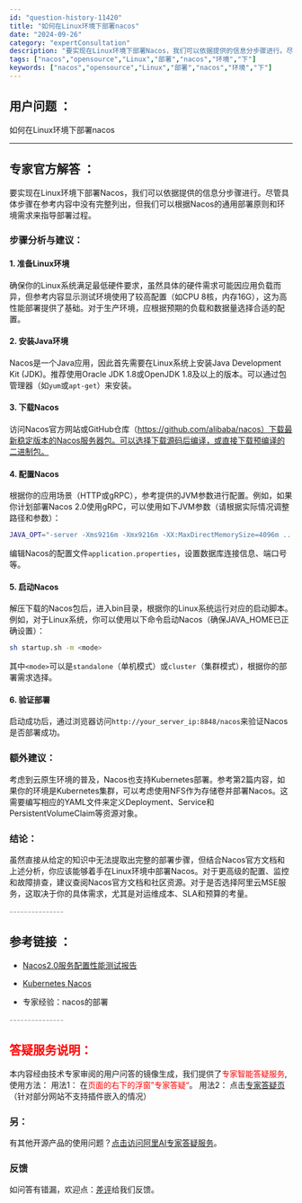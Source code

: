```yaml
---
id: "question-history-11420"
title: "如何在Linux环境下部署nacos"
date: "2024-09-26"
category: "expertConsultation"
description: "要实现在Linux环境下部署Nacos，我们可以依据提供的信息分步骤进行。尽管具体步骤在参考内容中没有完整列出，但我们可以根据Nacos的通用部署原则和环境需求来指导部署过程。### 步骤分析与建议：#### 1. 准备Linux环境确保你的Linux系统满足最低硬件要求，虽然具体的硬件需求可能因应"
tags: ["nacos","opensource","Linux","部署","nacos","环境","下"]
keywords: ["nacos","opensource","Linux","部署","nacos","环境","下"]
---
```


## 用户问题 ： 
 如何在Linux环境下部署nacos  

---------------
## 专家官方解答 ：

要实现在Linux环境下部署Nacos，我们可以依据提供的信息分步骤进行。尽管具体步骤在参考内容中没有完整列出，但我们可以根据Nacos的通用部署原则和环境需求来指导部署过程。

### 步骤分析与建议：

#### 1. 准备Linux环境
确保你的Linux系统满足最低硬件要求，虽然具体的硬件需求可能因应用负载而异，但参考内容显示测试环境使用了较高配置（如CPU 8核，内存16G），这为高性能部署提供了基础。对于生产环境，应根据预期的负载和数据量选择合适的配置。

#### 2. 安装Java环境
Nacos是一个Java应用，因此首先需要在Linux系统上安装Java Development Kit (JDK)。推荐使用Oracle JDK 1.8或OpenJDK 1.8及以上的版本。可以通过包管理器（如`yum`或`apt-get`）来安装。

#### 3. 下载Nacos
访问Nacos官方网站或GitHub仓库（https://github.com/alibaba/nacos）下载最新稳定版本的Nacos服务器包。可以选择下载源码后编译，或直接下载预编译的二进制包。

#### 4. 配置Nacos
根据你的应用场景（HTTP或gRPC），参考提供的JVM参数进行配置。例如，如果你计划部署Nacos 2.0使用gRPC，可以使用如下JVM参数（请根据实际情况调整路径和参数）：
```bash
JAVA_OPT="-server -Xms9216m -Xmx9216m -XX:MaxDirectMemorySize=4096m ...（此处省略其他参数，参照第1篇参考内容）"
```
编辑Nacos的配置文件`application.properties`，设置数据库连接信息、端口号等。

#### 5. 启动Nacos
解压下载的Nacos包后，进入bin目录，根据你的Linux系统运行对应的启动脚本。例如，对于Linux系统，你可以使用以下命令启动Nacos（确保JAVA_HOME已正确设置）：
```bash
sh startup.sh -m <mode>
```
其中`<mode>`可以是`standalone`（单机模式）或`cluster`（集群模式），根据你的部署需求选择。

#### 6. 验证部署
启动成功后，通过浏览器访问`http://your_server_ip:8848/nacos`来验证Nacos是否部署成功。

### 额外建议：
考虑到云原生环境的普及，Nacos也支持Kubernetes部署。参考第2篇内容，如果你的环境是Kubernetes集群，可以考虑使用NFS作为存储卷并部署Nacos。这需要编写相应的YAML文件来定义Deployment、Service和PersistentVolumeClaim等资源对象。

### 结论：
虽然直接从给定的知识中无法提取出完整的部署步骤，但结合Nacos官方文档和上述分析，你应该能够着手在Linux环境中部署Nacos。对于更高级的配置、监控和故障排查，建议查阅Nacos官方文档和社区资源。对于是否选择阿里云MSE服务，这取决于你的具体需求，尤其是对运维成本、SLA和预算的考量。


<font color="#949494">---------------</font> 


## 参考链接 ：

* [Nacos2.0服务配置性能测试报告](https://nacos.io/docs/latest/guide/admin/nacos2-config-benchmark)
 
 * [Kubernetes Nacos](https://nacos.io/docs/latest/quickstart/quick-start-kubernetes)
 
 * 专家经验：nacos的部署 


 <font color="#949494">---------------</font> 
 


## <font color="#FF0000">答疑服务说明：</font> 

本内容经由技术专家审阅的用户问答的镜像生成，我们提供了<font color="#FF0000">专家智能答疑服务</font>,使用方法：
用法1： 在<font color="#FF0000">页面的右下的浮窗”专家答疑“</font>。
用法2： 点击[专家答疑页](https://answer.opensource.alibaba.com/docs/intro)（针对部分网站不支持插件嵌入的情况）
### 另：


有其他开源产品的使用问题？[点击访问阿里AI专家答疑服务](https://answer.opensource.alibaba.com/docs/intro)。
### 反馈
如问答有错漏，欢迎点：[差评](https://ai.nacos.io/user/feedbackByEnhancerGradePOJOID?enhancerGradePOJOId=15992)给我们反馈。
